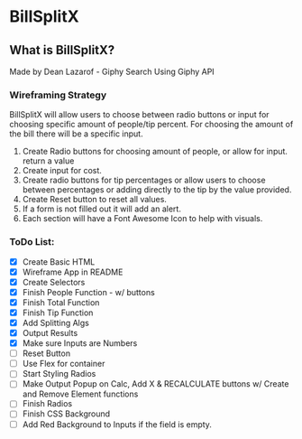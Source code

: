 # BillSplitX

## What is BillSplitX?

Made by Dean Lazarof -
Giphy Search Using Giphy API

### Wireframing Strategy

BillSplitX will allow users to choose between radio buttons or input for choosing specific amount of people/tip percent. For choosing the amount of the bill there will be a specific input.

1. Create Radio buttons for choosing amount of people, or allow for input. return a value
2. Create input for cost.
3. Create radio buttons for tip percentages or allow users to choose between percentages or adding directly to the tip by the value provided.
4. Create Reset button to reset all values.
5. If a form is not filled out it will add an alert.
6. Each section will have a Font Awesome Icon to help with visuals.

### ToDo List:

- [x] Create Basic HTML
- [x] Wireframe App in README
- [x] Create Selectors
- [x] Finish People Function - w/ buttons
- [x] Finish Total Function
- [x] Finish Tip Function
- [x] Add Splitting Algs
- [x] Output Results
- [x] Make sure Inputs are Numbers
- [ ] Reset Button
- [ ] Use Flex for container
- [ ] Start Styling Radios
- [ ] Make Output Popup on Calc,
      Add X & RECALCULATE buttons w/ Create and Remove Element functions
- [ ] Finish Radios
- [ ] Finish CSS Background
- [ ] Add Red Background to Inputs if the field is empty.

